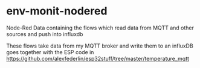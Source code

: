 # env-monit-nodered
Node-Red Data containing the flows which read data from MQTT and other sources and push into influxdb

These flows take data from my MQTT broker and write them to an influxDB
goes together with the ESP code in https://github.com/alexfederlin/esp32stuff/tree/master/temperature_mqtt

